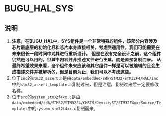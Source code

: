 # BUGU_HAL_SYS

## 说明

1. **注意，在BUGU_HAL中，SYS组件是一个非常特殊的组件，该部分内容涉及芯片最底层的初始化且和芯片本身直接相关，考虑到通用性，我们可能需要在未来很长一段时间中对其进行重新设计。**
   **但是在没有完全设计之前，这个组件仍然是可以用的，但其中内容并非描述文件进行生成，而是直接复制而来。**
   **从最终希望效果来看，这个组件未来应该和其它组件一样是可以被编辑的且会生成描述文件并被解析的，但是目前为止，我们可以不考虑这些。**
2. 位于`inc`的`stm32_assert.h`是由`data/embedded/sdk/STM32/STM32F4/HAL/inc`中的`stm32_assert_template.h`复制过来，但是注意，复制过来后一定要修改名称。
3. 位于`src`的`system_stm32f4xx.c`是由`data/embedded/sdk/STM32/STM32F4/CMSIS/Device/ST/STM32F4xx/Source/Templates`中的`system_stm32f4xx.c`复制而来。